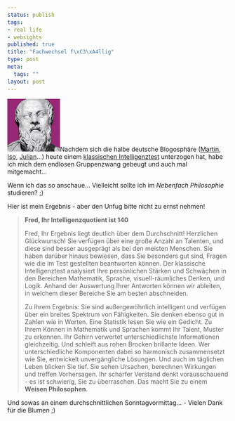 ```yaml
--- 
status: publish
tags: 
- real life
- websights
published: true
title: "Fachwechsel f\xC3\xA4llig"
type: post
meta: 
  tags: ""
layout: post
---
```

<img src='/media/wp/philosopher.jpg' alt='Philosoph' class="alignright" />Nachdem sich die halbe deutsche Blogosphäre (<a href="http://www.scsy.de/~mas/archiv/000571.html">Martin</a>, <a href="http://blog.koehntopp.de/archives/807-Philologe,-was.html">Iso</a>, <a href="http://www.julian-finn.de/blog/index.php?/archives/322-Analytischer-Mathematiker.html">Julian</a>...) heute einem <a href="http://de.tickle.com/test/iq/intro.html">klassischen Intelligenztest</a> unterzogen hat, habe ich mich dem endlosen Gruppenzwang gebeugt und auch mal mitgemacht...

Wenn ich das so anschaue... Vielleicht sollte ich im <em>Nebenfach Philosophie</em> studieren? ;)

Hier ist mein Ergebnis - aber den Unfug bitte nicht zu ernst nehmen!

<blockquote><strong>Fred, Ihr Intelligenzquotient ist 140</strong>

Fred, Ihr Ergebnis liegt deutlich über dem Durchschnitt! Herzlichen Glückwunsch! Sie verfügen über eine große Anzahl an Talenten, und diese sind besser ausgeprägt als bei den meisten Menschen. Sie haben darüber hinaus bewiesen, dass Sie besonders gut sind, Fragen wie die im Test gestellten beantworten können. Der klassische Intelligenztest analysiert Ihre persönlichen Stärken und Schwächen in den Bereichen Mathematik, Sprache, visuell-räumliches Denken, und Logik. Anhand der Auswertung Ihrer Antworten können wir ableiten, in welchem dieser Bereiche Sie am besten abschneiden.
<!--more-->
Zu Ihrem Ergebnis: Sie sind außergewöhnlich intelligent und verfügen über ein breites Spektrum von Fähigkeiten. Sie denken ebenso gut in Zahlen wie in Worten. Eine Statistik lesen Sie wie ein Gedicht. Zu Ihrem Können in Mathematik und Sprachen kommt Ihr Talent, Muster zu erkennen. Ihr Gehirn verwertet unterschiedlichste Informationen gleichzeitig. Und schleift aus rohen Brocken brillante Ideen. Wer unterschiedliche Komponenten dabei so harmonisch zusammensetzt wie Sie, entwickelt unvergängliche Lösungen. Und auch im täglichen Leben blicken Sie tief. Sie sehen Ursachen, berechnen Wirkungen und treffen Vorhersagen. Ihr scharfer Verstand denkt vorausschauend - es ist schwierig, Sie zu überraschen. Das macht Sie zu einem <strong>Weisen Philosophen</strong>.</blockquote>

Und sowas an einem durchschnittlichen Sonntagvormittag... - Vielen Dank für die Blumen ;)

